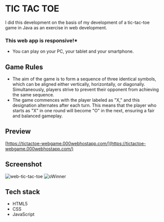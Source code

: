 # TIC TAC TOE

I did this development on the basis of my development of a tic-tac-toe game in Java as an exercise in web development.

### This web app is responsive!*
* You can play on your PC, your tablet and your smartphone.


## Game Rules

- The aim of the game is to form a sequence of three identical symbols, which can be aligned either vertically, horizontally, or diagonally. Simultaneously, players strive to prevent their opponent from achieving the same sequence.
- The game commences with the player labeled as "X," and this designation alternates after each turn. This means that the player who starts as "X" in one round will become "O" in the next, ensuring a fair and balanced gameplay.


## Preview

[https://tictactoe-webgame.000webhostapp.com/](https://tictactoe-webgame.000webhostapp.com/)


## Screenshot

![web-tic-tac-toe](https://github.com/vanessaiandrade/tictactoe-web/assets/104696266/f814284b-791b-4c0c-a52c-f29863532bb7)
![oWinner](https://github.com/vanessaiandrade/tictactoe-web/assets/104696266/682809b0-65ac-4576-b73f-8bdcda074367)


## Tech stack 
- HTML5
- CSS
- JavaScript
